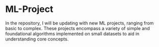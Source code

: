 # ML-Project
In the repository, I will be updating with new ML projects, ranging from basic to complex. These projects encompass a variety of simple and foundational algorithms implemented on small datasets to aid in understanding core concepts.
